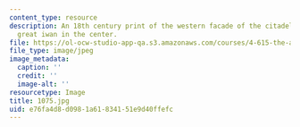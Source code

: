 ```yaml
---
content_type: resource
description: An 18th century print of the western facade of the citadel showing the
  great iwan in the center.
file: https://ol-ocw-studio-app-qa.s3.amazonaws.com/courses/4-615-the-architecture-of-cairo-spring-2002/e76fa4d8d0981a61834151e9d40ffefc_1075.jpg
file_type: image/jpeg
image_metadata:
  caption: ''
  credit: ''
  image-alt: ''
resourcetype: Image
title: 1075.jpg
uid: e76fa4d8-d098-1a61-8341-51e9d40ffefc
---
```

